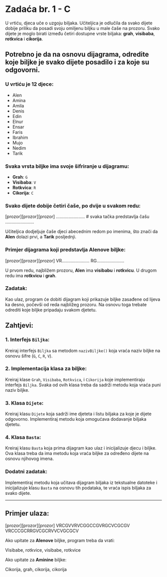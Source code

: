 # Zadaća br. 1 - C

U vrtiću, djeca uče o uzgoju biljaka. Učiteljica je odlučila da svako dijete dobije priliku da posadi svoju omiljenu biljku u male čaše na prozoru. Svako dijete je moglo birati između četiri dostupne vrste biljaka: **grah**, **visibaba**, **rotkvica** i **cikorija**.

## Potrebno je da na osnovu dijagrama, odredite koje biljke je svako dijete posadilo i za koje su odgovorni.

### U vrtiću je 12 djece:
- Alen
- Amina
- Amila
- Denis
- Edin
- Elnur
- Ensar
- Faris
- Ibrahim
- Mujo
- Nedim
- Tarik

### Svaka vrsta biljke ima svoje šifriranje u dijagramu:
- **Grah**: `G`
- **Visibaba**: `V`
- **Rotkvica**: `R`
- **Cikorija**: `C`

### Svako dijete dobije četiri čaše, po dvije u svakom redu:

[prozor][prozor][prozor] 
....................... # svaka tačka predstavlja čašu 
.......................


Učiteljica dodjeljuje čaše djeci abecednim redom po imenima, što znači da **Alen** dolazi prvi, a **Tarik** posljednji.

### Primjer dijagrama koji predstavlja Alenove biljke:

[prozor][prozor][prozor] 
VR...................... 
RG......................


U prvom redu, najbližem prozoru, **Alen** ima **visibabu** i **rotkvicu**. U drugom redu ima **rotkvicu** i **grah**.

### Zadatak:

Kao ulaz, program će dobiti dijagram koji prikazuje biljke zasađene od lijeva ka desno, počevši od reda najbližeg prozoru. Na osnovu toga trebate odrediti koje biljke pripadaju svakom djetetu.

## Zahtjevi:

### 1. **Interfejs `Biljka`**:
Kreiraj interfejs `Biljka` sa metodom `nazivBiljke()` koja vraća naziv biljke na osnovu šifre (`G`, `C`, `R`, `V`).

### 2. **Implementacija klasa za biljke**:
Kreiraj klase `Grah`, `Visibaba`, `Rotkvica`, i `Cikorija` koje implementiraju interfejs `Biljka`. Svaka od ovih klasa treba da sadrži metodu koja vraća puni naziv biljke.

### 3. **Klasa `Dijete`**:
Kreiraj klasu `Dijete` koja sadrži ime djeteta i listu biljaka za koje je dijete odgovorno. Implementiraj metodu koja omogućava dodavanje biljaka djetetu.

### 4. **Klasa `Basta`**:
Kreiraj klasu `Basta` koja prima dijagram kao ulaz i inicijalizuje djecu i biljke. Ova klasa treba da ima metodu koja vraća biljke za određeno dijete na osnovu njihovog imena.

### Dodatni zadatak:
Implementiraj metodu koja učitava dijagram biljaka iz tekstualne datoteke i inicijalizuje klasu `Basta` na osnovu tih podataka, te vraća ispis biljaka za svako dijete.

---

## Primjer ulaza:

[prozor][prozor][prozor] 
VRCGVVRVCGGCCGVRGCVCGCGV 
VRCCCGCRRGVCGCRVVCVGCGCV

Ako upitate za **Alenove** biljke, program treba da vrati:

Visibabe, rotkvice, visibabe, rotkvice


Ako upitate za **Aminine** biljke:

Cikorija, grah, cikorija, cikorija